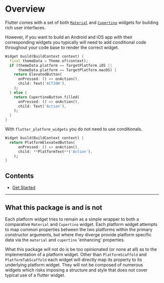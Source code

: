 # Overview

Flutter comes with a set of both [`Material`](https://flutter.dev/docs/development/ui/widgets/material) and [`Cupertino`](https://flutter.dev/docs/development/ui/widgets/cupertino) widgets for building rich user interfaces.

However, if you want to build an Android and iOS app with their corresponding widgets you typically will need to add conditional code throughout your code base to render the correct widget.

```dart
Widget build(BuildContext context) {
  final themeData = Theme.of(context);
  if (themeData.platform == TargetPlatform.iOS ||
      themeData.platform == TargetPlatform.macOS) {
    return ElevatedButton(
      onPressed: () => onAction(),
      child: Text('ACTION'),
    );
  } else {
    return CupertinoButton.filled(
      onPressed: () => onAction(),
      child: Text('Action'),
    );
  }
}
```

With `flutter_platform_widgets` you do not need to use conditionals.

```dart
Widget build(BuildContext context) {
  return PlatformElevatedButton(
      onPressed: () => onAction(),
      child: **PlatformText**('Action'),
    );
}

```

## Contents


* [Get Started](./get_started.md)
  
  
-----


## What this package is and is not

Each platform widget tries to remain as a simple wrapper to both a comparative `Material` and `Cupertino` widget. Each platform widget attempts to map common properties between the two platforms within the primary constructor arguments, but where they diverge provide platform specific data via the `material` and `cupertino` 'enhancing' properties.

What this package will not do is be too opinionated (or none at all) as to the implementation of a platform widget. Other than `PlatformScaffold` and `PlatformTabScaffold` each widget will directly map its property to its underlying platform widget. They will not be composed of numerous widgets which risks imposing a structure and style that does not cover typical use of a flutter widget.